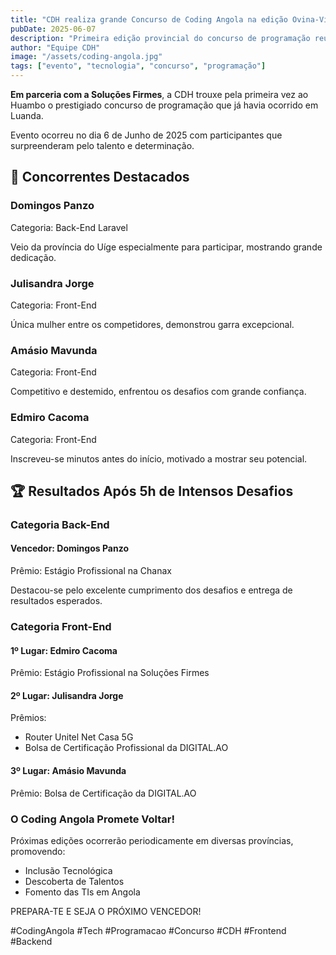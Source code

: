 ```yaml
---
title: "CDH realiza grande Concurso de Coding Angola na edição Ovina-Viokalihe"
pubDate: 2025-06-07
description: "Primeira edição provincial do concurso de programação reuniu talentos de front-end e back-end"
author: "Equipe CDH"
image: "/assets/coding-angola.jpg"
tags: ["evento", "tecnologia", "concurso", "programação"]
---
```


<div class="bg-blue-50 rounded-xl p-6 mb-8 text-center">
  <p class="text-lg mb-4"><strong>Em parceria com a Soluções Firmes</strong>, a CDH trouxe pela primeira vez ao Huambo o prestigiado concurso de programação que já havia ocorrido em Luanda.</p>
  <p>Evento ocorreu no dia <span class="font-bold">6 de Junho de 2025</span> com participantes que surpreenderam pelo talento e determinação.</p>
</div>

## 🌟 Concorrentes Destacados 

<div class="grid md:grid-cols-2 gap-6 mb-8">
  <div class="bg-white p-5 rounded-xl shadow">
    <h3 class="text-xl font-bold mb-2">Domingos Panzo</h3>
    <p><span class="font-bold">Categoria:</span> Back-End Laravel</p>
    <p class="mt-2">Veio da província do Uíge especialmente para participar, mostrando grande dedicação.</p>
  </div>
  
  <div class="bg-white p-5 rounded-xl shadow">
    <h3 class="text-xl font-bold mb-2">Julisandra Jorge</h3>
    <p><span class="font-bold">Categoria:</span> Front-End</p>
    <p class="mt-2">Única mulher entre os competidores, demonstrou garra excepcional.</p>
  </div>
  
  <div class="bg-white p-5 rounded-xl shadow">
    <h3 class="text-xl font-bold mb-2">Amásio Mavunda</h3>
    <p><span class="font-bold">Categoria:</span> Front-End</p>
    <p class="mt-2">Competitivo e destemido, enfrentou os desafios com grande confiança.</p>
  </div>
  
  <div class="bg-white p-5 rounded-xl shadow">
    <h3 class="text-xl font-bold mb-2">Edmiro Cacoma</h3>
    <p><span class="font-bold">Categoria:</span> Front-End</p>
    <p class="mt-2">Inscreveu-se minutos antes do início, motivado a mostrar seu potencial.</p>
  </div>
</div>

## 🏆 Resultados Após 5h de Intensos Desafios 

<div class="grid md:grid-cols-2 gap-6 mb-10">
  <div class="border-t-4 border-blue-500 pt-4">
    <h3 class="text-xl font-bold text-blue-500 mb-3">Categoria Back-End</h3>
    <div class="bg-blue-100 p-4 rounded-lg">
      <h4 class="font-bold text-lg">Vencedor: Domingos Panzo</h4>
      <p><span class="font-semibold">Prêmio:</span> Estágio Profissional na Chanax</p>
      <p class="mt-2">Destacou-se pelo excelente cumprimento dos desafios e entrega de resultados esperados.</p>
    </div>
  </div>
  
  <div class="border-t-4 border-green-500 pt-4">
    <h3 class="text-xl font-bold text-green-600 mb-3">Categoria Front-End</h3>
    <div class="bg-green-50 p-4 rounded-lg mb-3">
      <h4 class="font-bold text-lg">1º Lugar: Edmiro Cacoma</h4>
      <p><span class="font-semibold">Prêmio:</span> Estágio Profissional na Soluções Firmes</p>
    </div>
    <div class="bg-yellow-50 p-4 rounded-lg mb-3">
      <h4 class="font-bold text-lg">2º Lugar: Julisandra Jorge</h4>
      <p><span class="font-semibold">Prêmios:</span></p>
      <ul class="list-disc pl-5 mt-1">
        <li>Router Unitel Net Casa 5G</li>
        <li>Bolsa de Certificação Profissional da DIGITAL.AO</li>
      </ul>
    </div>
    <div class="bg-amber-50 p-4 rounded-lg">
      <h4 class="font-bold text-lg">3º Lugar: Amásio Mavunda</h4>
      <p><span class="font-semibold">Prêmio:</span> Bolsa de Certificação da DIGITAL.AO</p>
    </div>
  </div>
</div>

<div class="bg-blue-600 text-white p-6 rounded-xl text-center">
  <h3 class="text-2xl font-bold mb-4">O Coding Angola Promete Voltar!</h3>
  <p class="text-lg mb-4">Próximas edições ocorrerão periodicamente em diversas províncias, promovendo:</p>
  <ul class="flex flex-wrap justify-center gap-4 mb-6">
    <li class="bg-white text-blue-600 px-4 py-2 rounded-full">Inclusão Tecnológica</li>
    <li class="bg-white text-blue-600 px-4 py-2 rounded-full">Descoberta de Talentos</li>
    <li class="bg-white text-blue-600 px-4 py-2 rounded-full">Fomento das TIs em Angola</li>
  </ul>
  <p class="text-2xl font-bold">PREPARA-TE E SEJA O PRÓXIMO VENCEDOR!</p>
</div>

<div class="flex flex-wrap gap-2 justify-center mt-8">
  <span class="bg-gray-200 px-3 py-1 rounded-full">#CodingAngola</span>
  <span class="bg-gray-200 px-3 py-1 rounded-full">#Tech</span>
  <span class="bg-gray-200 px-3 py-1 rounded-full">#Programacao</span>
  <span class="bg-gray-200 px-3 py-1 rounded-full">#Concurso</span>
  <span class="bg-gray-200 px-3 py-1 rounded-full">#CDH</span>
  <span class="bg-gray-200 px-3 py-1 rounded-full">#Frontend</span>
  <span class="bg-gray-200 px-3 py-1 rounded-full">#Backend</span>
</div>